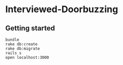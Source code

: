 # Interviewed-Doorbuzzing

## Getting started
```
bundle
rake db:create
rake db:migrate
rails s
open localhost:3000
```
